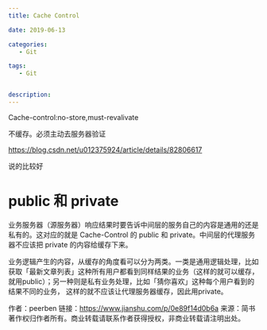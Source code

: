 ```yaml
---
title: Cache Control

date: 2019-06-13

categories: 
   - Git

tags: 
   - Git 


description: ​
---
```


Cache-control:no-store,must-revalivate

不缓存。必须主动去服务器验证



https://blog.csdn.net/u012375924/article/details/82806617

说的比较好





# public 和 private

业务服务器（源服务器）响应结果时要告诉中间层的服务自己的内容是通用的还是私有的。这对应的就是 Cache-Control 的 public 和 private。中间层的代理服务器不应该把 private 的内容给缓存下来。

业务逻辑产生的内容，从缓存的角度看可以分为两类。一类是通用逻辑处理，比如获取「最新文章列表」这种所有用户都看到同样结果的业务（这样的就可以缓存，就用public）；另一种则是私有业务处理，比如「猜你喜欢」这种每个用户看到的结果不同的业务， 这样的就不应该让代理服务器缓存，因此用private。



作者：peerben
链接：https://www.jianshu.com/p/0e89f14d0b6a
来源：简书
著作权归作者所有。商业转载请联系作者获得授权，非商业转载请注明出处。